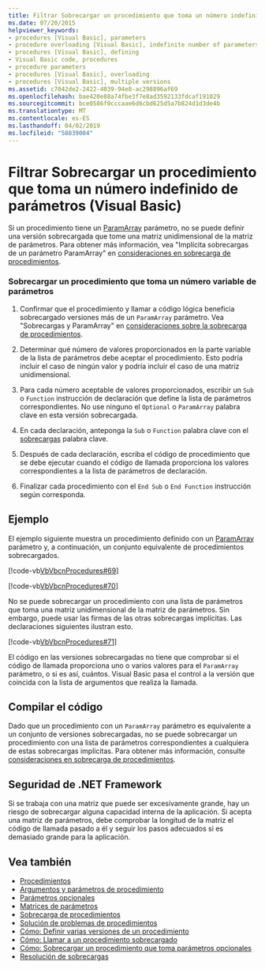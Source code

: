 ```yaml
---
title: Filtrar Sobrecargar un procedimiento que toma un número indefinido de parámetros (Visual Basic)
ms.date: 07/20/2015
helpviewer_keywords:
- procedures [Visual Basic], parameters
- procedure overloading [Visual Basic], indefinite number of parameters
- procedures [Visual Basic], defining
- Visual Basic code, procedures
- procedure parameters
- procedures [Visual Basic], overloading
- procedures [Visual Basic], multiple versions
ms.assetid: c7042de2-2422-4039-94e8-ac298896af69
ms.openlocfilehash: bae420e88a74fbe3f7e8ad3592133fdcaf191029
ms.sourcegitcommit: bce0586f0cccaae6d6cbd625d5a7b824d1d3de4b
ms.translationtype: MT
ms.contentlocale: es-ES
ms.lasthandoff: 04/02/2019
ms.locfileid: "58839004"
---
```

# <a name="how-to-overload-a-procedure-that-takes-an-indefinite-number-of-parameters-visual-basic"></a>Filtrar Sobrecargar un procedimiento que toma un número indefinido de parámetros (Visual Basic)
Si un procedimiento tiene un [ParamArray](../../../../visual-basic/language-reference/modifiers/paramarray.md) parámetro, no se puede definir una versión sobrecargada que tome una matriz unidimensional de la matriz de parámetros. Para obtener más información, vea "Implícita sobrecargas de un parámetro ParamArray" en [consideraciones en sobrecarga de procedimientos](./considerations-in-overloading-procedures.md).  
  
### <a name="to-overload-a-procedure-that-takes-a-variable-number-of-parameters"></a>Sobrecargar un procedimiento que toma un número variable de parámetros  
  
1.  Confirmar que el procedimiento y llamar a código lógica beneficia sobrecargado versiones más de un `ParamArray` parámetro. Vea "Sobrecargas y ParamArray" en [consideraciones sobre la sobrecarga de procedimientos](./considerations-in-overloading-procedures.md).  
  
2.  Determinar qué número de valores proporcionados en la parte variable de la lista de parámetros debe aceptar el procedimiento. Esto podría incluir el caso de ningún valor y podría incluir el caso de una matriz unidimensional.  
  
3.  Para cada número aceptable de valores proporcionados, escribir un `Sub` o `Function` instrucción de declaración que define la lista de parámetros correspondientes. No use ninguno el `Optional` o `ParamArray` palabra clave en esta versión sobrecargada.  
  
4.  En cada declaración, anteponga la `Sub` o `Function` palabra clave con el [sobrecargas](../../../../visual-basic/language-reference/modifiers/overloads.md) palabra clave.  
  
5.  Después de cada declaración, escriba el código de procedimiento que se debe ejecutar cuando el código de llamada proporciona los valores correspondientes a la lista de parámetros de declaración.  
  
6.  Finalizar cada procedimiento con el `End Sub` o `End Function` instrucción según corresponda.  
  
## <a name="example"></a>Ejemplo  
 El ejemplo siguiente muestra un procedimiento definido con un [ParamArray](../../../../visual-basic/language-reference/modifiers/paramarray.md) parámetro y, a continuación, un conjunto equivalente de procedimientos sobrecargados.  
  
 [!code-vb[VbVbcnProcedures#69](~/samples/snippets/visualbasic/VS_Snippets_VBCSharp/VbVbcnProcedures/VB/Class1.vb#69)]  
  
 [!code-vb[VbVbcnProcedures#70](~/samples/snippets/visualbasic/VS_Snippets_VBCSharp/VbVbcnProcedures/VB/Class1.vb#70)]  
  
 No se puede sobrecargar un procedimiento con una lista de parámetros que toma una matriz unidimensional de la matriz de parámetros. Sin embargo, puede usar las firmas de las otras sobrecargas implícitas. Las declaraciones siguientes ilustran esto.  
  
 [!code-vb[VbVbcnProcedures#71](~/samples/snippets/visualbasic/VS_Snippets_VBCSharp/VbVbcnProcedures/VB/Class1.vb#71)]  
  
 El código en las versiones sobrecargadas no tiene que comprobar si el código de llamada proporciona uno o varios valores para el `ParamArray` parámetro, o si es así, cuántos. Visual Basic pasa el control a la versión que coincida con la lista de argumentos que realiza la llamada.  
  
## <a name="compiling-the-code"></a>Compilar el código  
 Dado que un procedimiento con un `ParamArray` parámetro es equivalente a un conjunto de versiones sobrecargadas, no se puede sobrecargar un procedimiento con una lista de parámetros correspondientes a cualquiera de estas sobrecargas implícitas. Para obtener más información, consulte [consideraciones en sobrecarga de procedimientos](./considerations-in-overloading-procedures.md).  
  
## <a name="net-framework-security"></a>Seguridad de .NET Framework  
 Si se trabaja con una matriz que puede ser excesivamente grande, hay un riesgo de sobrecargar alguna capacidad interna de la aplicación. Si acepta una matriz de parámetros, debe comprobar la longitud de la matriz el código de llamada pasado a él y seguir los pasos adecuados si es demasiado grande para la aplicación.  
  
## <a name="see-also"></a>Vea también

- [Procedimientos](./index.md)
- [Argumentos y parámetros de procedimiento](./procedure-parameters-and-arguments.md)
- [Parámetros opcionales](./optional-parameters.md)
- [Matrices de parámetros](./parameter-arrays.md)
- [Sobrecarga de procedimientos](./procedure-overloading.md)
- [Solución de problemas de procedimientos](./troubleshooting-procedures.md)
- [Cómo: Definir varias versiones de un procedimiento](./how-to-define-multiple-versions-of-a-procedure.md)
- [Cómo: Llamar a un procedimiento sobrecargado](./how-to-call-an-overloaded-procedure.md)
- [Cómo: Sobrecargar un procedimiento que toma parámetros opcionales](./how-to-overload-a-procedure-that-takes-optional-parameters.md)
- [Resolución de sobrecargas](./overload-resolution.md)
